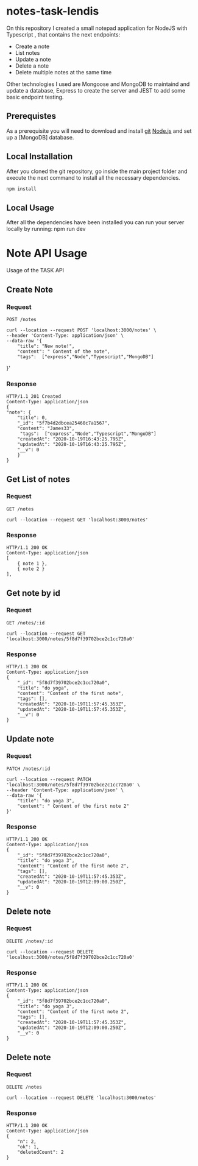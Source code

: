 # notes-task-lendis


On this repository I created a small notepad application for NodeJS with Typescript , that contains the next endpoints:

 * Create a note
 * List notes
 * Update a note
 * Delete a note
 * Delete multiple notes at the same time

Other technologies I used are Mongoose and MongoDB to maintaind and update a database, Express to create the server and JEST to add some basic endpoint testing.

## Prerequistes

As a prerequisite you will need to download and install [git](https://git-scm.com/downloads)  [Node.js](https://git-scm.com/downloads) and set up a [MongoDB] database.

## Local Installation

After you cloned the git repository, go inside the main project folder and execute the next command to install all the necessary dependencies. 

```bash
npm install
```

## Local Usage

After all the dependencies have been installed you can run your server locally by running:
    npm run dev

# Note API Usage

Usage of the TASK API

## Create Note

### Request

`POST /notes`

    curl --location --request POST 'localhost:3000/notes' \
    --header 'Content-Type: application/json' \
    --data-raw '{
        "title": "New note!",
        "content": " Content of the note",
        "tags":  ["express","Node","Typescript","MongoDB"]
}'

### Response

    HTTP/1.1 201 Created
    Content-Type: application/json
    {
    "note": {
        "title": 0,
        "_id": "5f7b4d2dbcea25460c7a1567",
        "content": "James33",
         "tags":  ["express","Node","Typescript","MongoDB"]
        "createdAt": "2020-10-19T16:43:25.795Z",
        "updatedAt": "2020-10-19T16:43:25.795Z",
        "__v": 0
        }
    }

## Get List of notes

### Request

`GET /notes`

    curl --location --request GET 'localhost:3000/notes'

### Response

    HTTP/1.1 200 OK
    Content-Type: application/json
    [
        { note 1 },
        { note 2 }
    ],
    

## Get note by id

### Request

`GET /notes/:id`

    curl --location --request GET 'localhost:3000/notes/5f8d7f39702bce2c1cc720a0'

### Response

    HTTP/1.1 200 OK
    Content-Type: application/json
    {
        "_id": "5f8d7f39702bce2c1cc720a0",
        "title": "do yoga",
        "content": "Content of the first note",
        "tags": [],
        "createdAt": "2020-10-19T11:57:45.353Z",
        "updatedAt": "2020-10-19T11:57:45.353Z",
        "__v": 0
    }

## Update note

### Request

`PATCH /notes/:id`

    curl --location --request PATCH 'localhost:3000/notes/5f8d7f39702bce2c1cc720a0' \
    --header 'Content-Type: application/json' \
    --data-raw '{
        "title": "do yoga 3",
        "content": " Content of the first note 2"
    }'
### Response

    HTTP/1.1 200 OK
    Content-Type: application/json
    {
        "_id": "5f8d7f39702bce2c1cc720a0",
        "title": "do yoga 3",
        "content": "Content of the first note 2",
        "tags": [],
        "createdAt": "2020-10-19T11:57:45.353Z",
        "updatedAt": "2020-10-19T12:09:00.250Z",
        "__v": 0
    }

## Delete note

### Request

`DELETE /notes/:id`

    curl --location --request DELETE 'localhost:3000/notes/5f8d7f39702bce2c1cc720a0'
    
### Response

    HTTP/1.1 200 OK
    Content-Type: application/json
    {
        "_id": "5f8d7f39702bce2c1cc720a0",
        "title": "do yoga 3",
        "content": "Content of the first note 2",
        "tags": [],
        "createdAt": "2020-10-19T11:57:45.353Z",
        "updatedAt": "2020-10-19T12:09:00.250Z",
        "__v": 0
    }

## Delete note

### Request

`DELETE /notes`

    curl --location --request DELETE 'localhost:3000/notes'
    
### Response

    HTTP/1.1 200 OK
    Content-Type: application/json
    {
        "n": 2,
        "ok": 1,
        "deletedCount": 2
    }